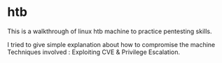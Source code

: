 # htb
This is a walkthrough of linux htb machine to practice pentesting skills.


I tried to give simple explanation about how to compromise the machine 
Techniques involved : Exploiting CVE & Privilege Escalation.
